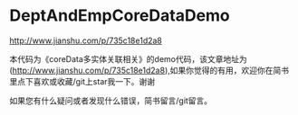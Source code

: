 # DeptAndEmpCoreDataDemo

http://www.jianshu.com/p/735c18e1d2a8

本代码为《coreData多实体关联相关》的demo代码，该文章地址为(http://www.jianshu.com/p/735c18e1d2a8),如果你觉得的有用，欢迎你在简书里点下喜欢或收藏/git上star我一下。谢谢

如果您有什么疑问或者发现什么错误，简书留言/git留言。
